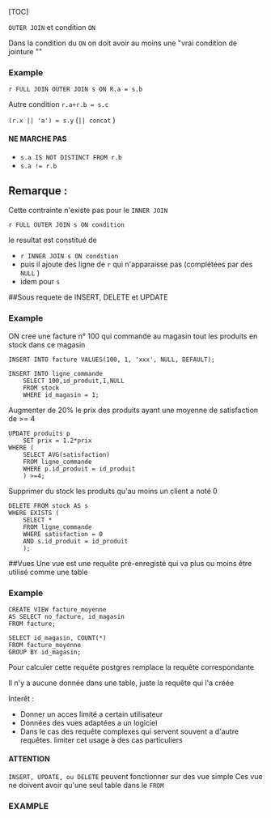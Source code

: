 [TOC]

```OUTER JOIN```  et condition ```ON```

Dans la condition du ```ON``` on doit avoir au moins une "vrai condition de jointure ""

### Example

```
r FULL JOIN OUTER JOIN s ON R.a = s.b
```

Autre condition ```r.a+r.b = s.c```

```(r.x || 'a') = s.y``` (```|| concat``` )

#### NE MARCHE PAS

- ```s.a IS NOT DISTINCT FROM r.b```
- ```s.a != r.b```


## Remarque :
Cette contrainte n'existe pas pour le ```INNER JOIN```

```
r FULL OUTER JOIN s ON condition
```

le resultat est constitué de
- ```r INNER JOIN s ON condition```
- puis il ajoute des ligne de ```r``` qui n'apparaisse pas (complétées par des ```NULL``` )
- idem pour ```s```

##Sous requete de INSERT, DELETE et UPDATE

### Example
ON cree une facture n° 100 qui commande au magasin tout les produits en stock dans ce magasin

```
INSERT INTO facture VALUES(100, 1, 'xxx', NULL, DEFAULT);
```

```
INSERT INTO ligne_commande
    SELECT 100,id_produit,1,NULL
    FROM stock
    WHERE id_magasin = 1;
```

Augmenter de 20% le prix des produits ayant une moyenne de satisfaction de >= 4

```
UPDATE produits p
    SET prix = 1.2*prix
WHERE (
    SELECT AVG(satisfaction)
    FROM ligne_commande
    WHERE p.id_produit = id_produit
    ) >=4;
```

Supprimer du stock les produits qu'au moins un client a noté 0

```
DELETE FROM stock AS s
WHERE EXISTS (
    SELECT *
    FROM ligne_commande
    WHERE satisfaction = 0
    AND s.id_produit = id_produit
    );
```

##Vues
Une vue est une requête pré-enregisté qui va plus ou moins être utilisé comme une table

### Example

```
CREATE VIEW facture_moyenne
AS SELECT no_facture, id_magasin
FROM facture;
```

```
SELECT id_magasin, COUNT(*)
FROM facture_moyenne
GROUP BY id_magasin;
```

Pour calculer cette requête postgres remplace la requête correspondante

Il n'y a aucune donnée dans une table, juste la requête qui l'a créée

Interêt :

- Donner un acces limité a certain utilisateur
- Données des vues adaptées a un logiciel
- Dans le cas des requête complexes qui servent souvent a d'autre requêtes. limiter cet usage à des cas particuliers

#### ATTENTION
```INSERT, UPDATE, ou DELETE```  peuvent fonctionner sur des vue simple Ces vue ne doivent avoir qu'une seul table dans le ```FROM```

### EXAMPLE
